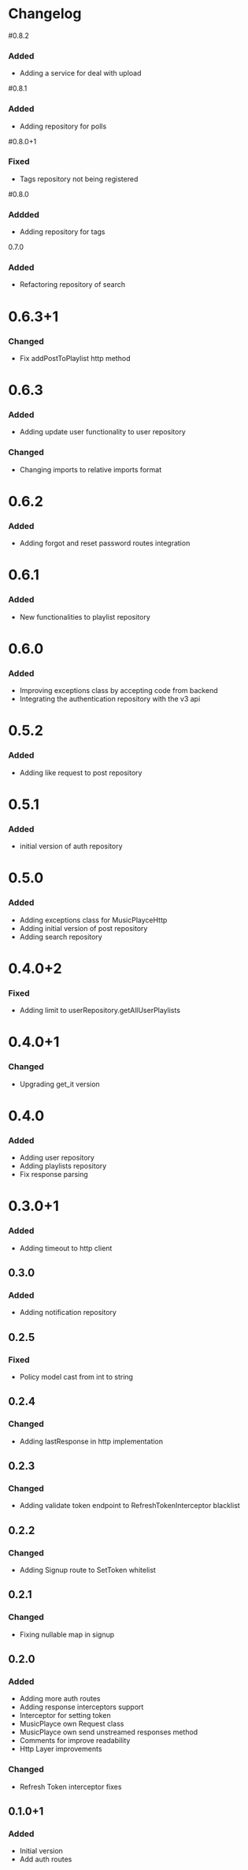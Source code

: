 # Changelog

#0.8.2
### Added
- Adding a service for deal with upload

#0.8.1
### Added
- Adding repository for polls

#0.8.0+1
### Fixed
- Tags repository not being registered

#0.8.0
### Addded
- Adding repository for tags

0.7.0
### Added
- Refactoring repository of search

# 0.6.3+1
### Changed
- Fix addPostToPlaylist http method

# 0.6.3
### Added
- Adding update user functionality to user repository

### Changed
- Changing imports to relative imports format

# 0.6.2
### Added
- Adding forgot and reset password routes integration

# 0.6.1
### Added 
- New functionalities to playlist repository

# 0.6.0
### Added
- Improving exceptions class by accepting code from backend
- Integrating the authentication repository with the v3 api

# 0.5.2
### Added
- Adding like request to post repository

# 0.5.1
### Added
- initial version of auth repository

# 0.5.0
### Added
- Adding exceptions class for MusicPlayceHttp
- Adding initial version of post repository
- Adding search repository

# 0.4.0+2
### Fixed
- Adding limit to userRepository.getAllUserPlaylists

# 0.4.0+1
### Changed
- Upgrading get_it version

# 0.4.0
### Added
- Adding user repository
- Adding playlists repository
- Fix response parsing

# 0.3.0+1
### Added
- Adding timeout to http client

## 0.3.0
### Added
- Adding notification repository

## 0.2.5
### Fixed
- Policy model cast from int to string

## 0.2.4
### Changed
- Adding lastResponse in http implementation

## 0.2.3
### Changed
- Adding validate token endpoint to RefreshTokenInterceptor blacklist

## 0.2.2
### Changed
- Adding Signup route to SetToken whitelist

## 0.2.1
### Changed
- Fixing nullable map in signup

## 0.2.0
### Added
- Adding more auth routes
- Adding response interceptors support
- Interceptor for setting token
- MusicPlayce own Request class
- MusicPlayce own send unstreamed responses method
- Comments for improve readability
- Http Layer improvements

### Changed
- Refresh Token interceptor fixes

## 0.1.0+1
### Added
- Initial version
- Add auth routes
